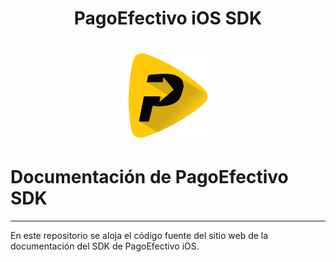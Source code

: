 <h1 align="center"> PagoEfectivo iOS SDK</h1>

<h1 align="center">
  <a href="https://github.com/PagoEfectivo">
    <img src="assets/pagoefectivo.png" alt="Orbis Mobile Developers" width="25%"></a>
  </a>
</h1>

# Documentación de PagoEfectivo SDK
---

En este repositorio se aloja el código fuente del sitio web de la documentación del SDK de PagoEfectivo iOS.
